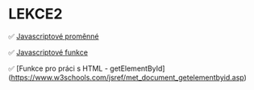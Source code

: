 # LEKCE2

✅ [Javascriptové proměnné](https://www.w3schools.com/js/js_variables.asp)

✅ [Javascriptové funkce](https://www.w3schools.com/js/js_function_definition.asp)

✅ [Funkce pro práci s HTML - getElementById] (https://www.w3schools.com/jsref/met_document_getelementbyid.asp)
